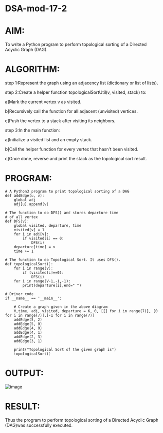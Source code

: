 # DSA-mod-17-2
# AIM:
 To write a Python program to perform topological sorting of a Directed Acyclic Graph (DAG).
# ALGORITHM:
step 1:Represent the graph using an adjacency list (dictionary or list of lists).

step 2:Create a helper function topologicalSortUtil(v, visited, stack) to:

 a]Mark the current vertex v as visited.

 b]Recursively call the function for all adjacent (unvisited) vertices.

 c]Push the vertex to a stack after visiting its neighbors.

step 3:In the main function:

 a]Initialize a visited list and an empty stack.

 b]Call the helper function for every vertex that hasn't been visited.

 c]Once done, reverse and print the stack as the topological sort result.

# PROGRAM:
```
# A Python3 program to print topological sorting of a DAG
def addEdge(u, v):
	global adj
	adj[u].append(v)

# The function to do DFS() and stores departure time
# of all vertex
def DFS(v):
	global visited, departure, time
	visited[v] = 1
	for i in adj[v]:
		if visited[i] == 0:
			DFS(i)
	departure[time] = v
	time += 1

# The function to do Topological Sort. It uses DFS().
def topologicalSort():
    for i in range(V):
        if (visited[i]==0):
            DFS(i)
    for i in range(V-1,-1,-1):
        print(departure[i],end=" ")

# Driver code
if __name__ == '__main__':

	# Create a graph given in the above diagram
	V,time, adj, visited, departure = 6, 0, [[] for i in range(7)], [0 for i in range(7)],[-1 for i in range(7)]
	addEdge(5, 2)
	addEdge(5, 0)
	addEdge(4, 0)
	addEdge(4, 1)
	addEdge(2, 3)
	addEdge(3, 1)

	print("Topological Sort of the given graph is")
	topologicalSort()

```
# OUTPUT:
![image](https://github.com/user-attachments/assets/7abf918a-a5ac-4424-a1ea-19472752b8d3)

# RESULT:
Thus the program to perform topological sorting of a Directed Acyclic Graph (DAG)was successfully executed.
    
